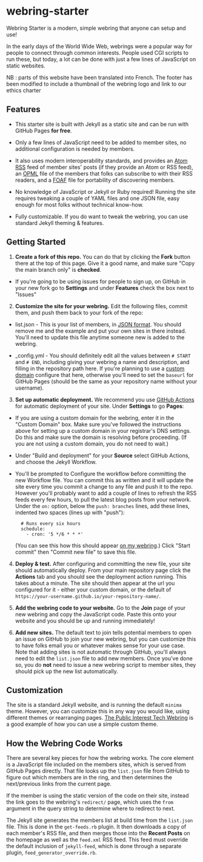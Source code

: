 # webring-starter

Webring Starter is a modern, simple webring that anyone can setup and use!

In the early days of the World Wide Web, webrings were a popular way for people to connect through common interests. People used CGI scripts to run these, but today, a lot can be done with just a few lines of JavaScript on static websites.

NB : parts of this website have been translated into French. 
The footer has been modified to include a thumbnail of the webring logo and link to our ethics charter 

## Features

* This starter site is built with Jekyll as a static site and can be run with GitHub Pages **for free**.

* Only a few lines of JavaScript need to be added to member sites, no additional configuration is needed by members.

* It also uses modern interoperability standards, and provides an [Atom RSS](https://validator.w3.org/feed/docs/atom.html) feed of member sites' posts (if they provide an Atom or RSS feed), an [OPML](http://opml.org/) file of the members that folks can subscribe to with their RSS readers, and a [FOAF](http://xmlns.com/foaf/0.1/) file for portability of discovering members.

* No knowledge of JavaScript or Jekyll or Ruby required! Running the site requires tweaking a couple of YAML files and one JSON file, easy enough for most folks without technical know-how.

* Fully customizable. If you do want to tweak the webring, you can use standard Jekyll theming & features.

## Getting Started

1. **Create a fork of this repo.** You can do that by clicking the **Fork** button there at the top of this page. Give it a good name, and make sure "Copy the main branch only" is **checked**.

  * If you're going to be using issues for people to sign up, on GitHub in your new fork go to **Settings** and under **Features** check the box next to "Issues"

2. **Customize the site for your webring.** Edit the following files, commit them, and push them back to your fork of the repo:

  * list.json - This is your list of members, in [JSON format](https://www.json.org/json-en.html). You should remove me and the example and put your own sites in there instead. You'll need to update this file anytime someone new is added to the webring.

  * \_config.yml - You should definitely edit all the values between `# START` and `# END`, including giving your webring a name and description, and filling in the repository path here. If you're planning to use a [custom domain](https://docs.github.com/en/pages/configuring-a-custom-domain-for-your-github-pages-site) configure that here, otherwise you'll need to set the `baseurl` for GitHub Pages (should be the same as your repository name without your username).

3. **Set up automatic deployment.** We recommend you use [GitHub Actions](https://docs.github.com/en/actions) for automatic deployment of your site. Under **Settings** to go **Pages**:

  * If you are using a custom domain for the webring, enter it in the "Custom Domain" box. Make sure you've followed the instructions above for setting up a custom domain in your registrar's DNS settings. Do this and make sure the domain is resolving before proceeding. (If you are not using a custom domain, you do not need to wait.)

  * Under "Build and deployment" for your **Source** select GitHub Actions, and choose the Jekyll Workflow.

  * You'll be prompted to Configure the workflow before committing the new Workflow file. You can commit this as written and it will update the site every time you commit a change to any file and push it to the repo. However you'll probably want to add a couple of lines to refresh the RSS feeds every few hours, to pull the latest blog posts from your network.  Under the `on:` option, below the `push: branches` lines, add these lines, indented two spaces (lines up with "push"):

    ```
      # Runs every six hours
      schedule:
        - cron: '5 */6 * * *'
    ```

    (You can see this how this should appear [on my webring](https://github.com/krusynth/public-interest-tech-webring/blob/main/.github/workflows/jekyll.yml#L14-L15).) Click "Start commit" then "Commit new file" to save this file.


4. **Deploy & test.** After configuring and committing the new file, your site should automatically deploy. From your main repository page click the **Actions** tab and you should see the deployment action running. This takes about a minute. The site should then appear at the url you configured for it - either your custom domain, or the default of `https://your-username.github.io/your-repository-name/`.

5. **Add the webring code to your website.** Go to the **Join** page of your new webring and copy the JavaScript code. Paste this onto your website and you should be up and running immediately!

6. **Add new sites.**  The default text to join tells potential members to open an issue on GitHub to join your new webring, but you can customize this to have folks email you or whatever makes sense for your use case. Note that adding sites is not automatic through GitHub, you'll always need to edit the `list.json` file to add new members. Once you've done so, you do **not** need to issue a new webring script to member sites, they should pick up the new list automatically.

## Customization

The site is a standard Jekyll website, and is running the default `minima` theme. However, you can customize this in any way you would like, using different themes or rearranging pages. [The Public Interest Tech Webring](https://pitwebring.billhunt.dev/) is a good example of how you can use a simple custom theme.

## How the Webring Code Works

There are several key pieces for how the webring works.  The core element is a JavaScript file included on the members sites, which is served from GitHub Pages directly. That file looks up the `list.json` file from GitHub to figure out which members are in the ring, and then determines the next/previous links from the current page.

If the member is using the static version of the code on their site, instead the link goes to the webring's `redirect/` page, which uses the `from` argument in the query string to determine where to redirect to next.

The Jekyll site generates the members list at build time from the `list.json` file. This is done in the `get-feeds.rb` plugin. It then downloads a copy of each member's RSS file, and then merges those into the **Recent Posts** on the homepage as well as the `feed.xml` RSS feed. This feed must override the default inclusion of `jekyll-feed`, which is done through a separate plugin, `feed_generator_override.rb`.
